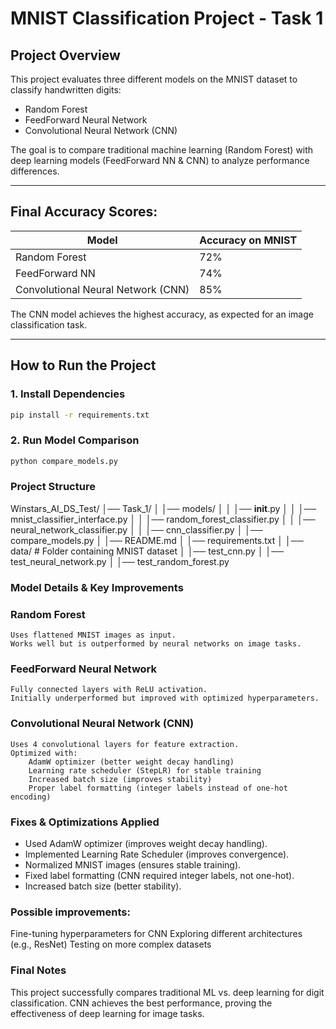 # MNIST Classification Project - Task 1

##  Project Overview
This project evaluates three different models on the MNIST dataset to classify handwritten digits:
- Random Forest
- FeedForward Neural Network
- Convolutional Neural Network (CNN)

The goal is to compare traditional machine learning (Random Forest) with deep learning models (FeedForward NN & CNN) to analyze performance differences.

---

##  Final Accuracy Scores:
| Model                   | Accuracy on MNIST |
|-------------------------|------------------|
| Random Forest          | 72% |
| FeedForward NN        | 74% |
| Convolutional Neural Network (CNN) | 85% |

The CNN model achieves the highest accuracy, as expected for an image classification task.

---

##  How to Run the Project

### 1. Install Dependencies

```sh
pip install -r requirements.txt
```

### 2. Run Model Comparison

```sh
python compare_models.py
```

### Project Structure

Winstars_AI_DS_Test/
│── Task_1/
│   │── models/
│   │   │── __init__.py
│   │   │── mnist_classifier_interface.py
│   │   │── random_forest_classifier.py
│   │   │── neural_network_classifier.py
│   │   │── cnn_classifier.py
│   │── compare_models.py
│   │── README.md
│   │── requirements.txt
│   │── data/  # Folder containing MNIST dataset
│   │── test_cnn.py
│   │── test_neural_network.py
│   │── test_random_forest.py


### Model Details & Key Improvements

### Random Forest


    Uses flattened MNIST images as input.
    Works well but is outperformed by neural networks on image tasks.

###  FeedForward Neural Network

    Fully connected layers with ReLU activation.
    Initially underperformed but improved with optimized hyperparameters.

### Convolutional Neural Network (CNN)

    Uses 4 convolutional layers for feature extraction.
    Optimized with:
        AdamW optimizer (better weight decay handling)
        Learning rate scheduler (StepLR) for stable training
        Increased batch size (improves stability)
        Proper label formatting (integer labels instead of one-hot encoding)

### Fixes & Optimizations Applied

 - Used AdamW optimizer (improves weight decay handling).
 - Implemented Learning Rate Scheduler (improves convergence).
 - Normalized MNIST images (ensures stable training).
 - Fixed label formatting (CNN required integer labels, not one-hot).
 - Increased batch size (better stability).

### Possible improvements:

  Fine-tuning hyperparameters for CNN
  Exploring different architectures (e.g., ResNet)
  Testing on more complex datasets

### Final Notes

This project successfully compares traditional ML vs. deep learning for digit classification. CNN achieves the best performance, proving the effectiveness of deep learning for image tasks.
